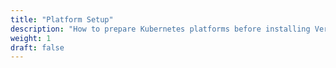 ```yaml
---
title: "Platform Setup"
description: "How to prepare Kubernetes platforms before installing Verrazzano"
weight: 1
draft: false
---
```

